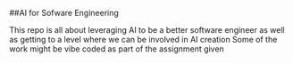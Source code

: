 ##AI for Sofware Engineering

This repo is all about leveraging AI to be a better software engineer as well as getting to a level where we can be involved in AI creation
Some of the work might be vibe coded as part of the assignment given
